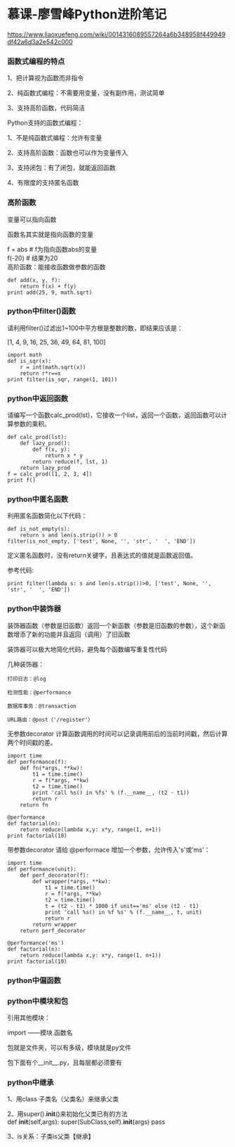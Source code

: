 # 慕课-廖雪峰Python进阶笔记

<https://www.liaoxuefeng.com/wiki/0014316089557264a6b348958f449949df42a6d3a2e542c000>  


### 函数式编程的特点

1、把计算视为函数而非指令

2、纯函数式编程：不需要用变量，没有副作用，测试简单

3、支持高阶函数，代码简洁

Python支持的函数式编程：

1、不是纯函数式编程：允许有变量  

2、支持高阶函数：函数也可以作为变量传入

3、支持闭包：有了闭包，就能返回函数

4、有限度的支持匿名函数

### 高阶函数
变量可以指向函数

函数名其实就是指向函数的变量

f = abs # f为指向函数abs的变量  
f(-20) # 结果为20  
高阶函数：能接收函数做参数的函数  

```import math
def add(x, y, f):
    return f(x) + f(y)
print add(25, 9, math.sqrt)
```


### python中filter()函数
请利用filter()过滤出1~100中平方根是整数的数，即结果应该是：

[1, 4, 9, 16, 25, 36, 49, 64, 81, 100]
```
import math
def is_sqr(x):
    r = int(math.sqrt(x))
    return r*r==x
print filter(is_sqr, range(1, 101))

```

### python中返回函数
请编写一个函数calc_prod(lst)，它接收一个list，返回一个函数，返回函数可以计算参数的乘积。
```angular2html
def calc_prod(lst):
    def lazy_prod():
        def f(x, y):
            return x * y
        return reduce(f, lst, 1)
    return lazy_prod
f = calc_prod([1, 2, 3, 4])
print f()
```

### python中匿名函数
利用匿名函数简化以下代码：
```
def is_not_empty(s):
    return s and len(s.strip()) > 0
filter(is_not_empty, ['test', None, '', 'str', '  ', 'END'])
```

定义匿名函数时，没有return关键字，且表达式的值就是函数返回值。

参考代码:
```
print filter(lambda s: s and len(s.strip())>0, ['test', None, '', 'str', '  ', 'END'])
```

### python中装饰器
装饰器函数（参数是旧函数）返回一个新函数（参数是旧函数的参数），这个新函数增添了新的功能并且返回（调用）了旧函数

装饰器可以极大地简化代码，避免每个函数编写重复性代码

几种装饰器：

    打印日志：@log

    检测性能：@performance

    数据库事务：@transaction

    URL路由：@post（'/register'）
    

无参数decorator
计算函数调用的时间可以记录调用前后的当前时间戳，然后计算两个时间戳的差。  
```
import time
def performance(f):
    def fn(*args, **kw):
        t1 = time.time()
        r = f(*args, **kw)
        t2 = time.time()
        print 'call %s() in %fs' % (f.__name__, (t2 - t1))
        return r
    return fn

@performance
def factorial(n):
    return reduce(lambda x,y: x*y, range(1, n+1))
print factorial(10)
```

带参数decorator
请给 @performace 增加一个参数，允许传入's'或'ms'：

```
import time
def performance(unit):
    def perf_decorator(f):
        def wrapper(*args, **kw):
            t1 = time.time()
            r = f(*args, **kw)
            t2 = time.time()
            t = (t2 - t1) * 1000 if unit=='ms' else (t2 - t1)
            print 'call %s() in %f %s' % (f.__name__, t, unit)
            return r
        return wrapper
    return perf_decorator

@performance('ms')
def factorial(n):
    return reduce(lambda x,y: x*y, range(1, n+1))
print factorial(10)
```

### python中偏函数


### python中模块和包
引用其他模块：

import ——模块.函数名

包就是文件夹，可以有多级，模块就是py文件

包下面有个__init__.py，且每层都必须要有


### python中继承
1、用class 子类名（父类名）来继承父类

2、用super().__init__()来初始化父类已有的方法  
def __init__(self,args):
    super(SubClass,self).__init__(args)
    pass  
    
3、is关系：子类is父类【继承】
